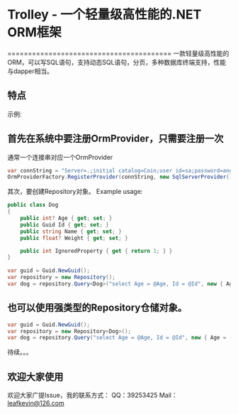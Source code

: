 # Trolley - 一个轻量级高性能的.NET ORM框架
========================================
一款轻量级高性能的ORM，可以写SQL语句，支持动态SQL语句，分页，多种数据库终端支持，性能与dapper相当。

特点
--------

示例:

首先在系统中要注册OrmProvider，只需要注册一次
------------------------------------------------------------

通常一个连接串对应一个OrmProvider

```csharp
var connString = "Server=.;initial catalog=Coin;user id=sa;password=angangyur;Connect Timeout=30";
OrmProviderFactory.RegisterProvider(connString, new SqlServerProvider(), true);

```
其次，要创建Repository对象。
Example usage:

```csharp
public class Dog
{
    public int? Age { get; set; }
    public Guid Id { get; set; }
    public string Name { get; set; }
    public float? Weight { get; set; }

    public int IgnoredProperty { get { return 1; } }
}            
            
var guid = Guid.NewGuid();
var repository = new Repository();
var dog = repository.Query<Dog>("select Age = @Age, Id = @Id", new { Age = (int?)null, Id = guid });
```

也可以使用强类型的Repository仓储对象。
-------------------------------------------------------

```csharp
var guid = Guid.NewGuid();
var repository = new Repository<Dog>();
var dog = repository.Query("select Age = @Age, Id = @Id", new { Age = (int?)null, Id = guid });
```
待续。。。

欢迎大家使用
---------------------
欢迎大家广提Issue，我的联系方式：
QQ：39253425
Mail：leafkevin@126.com





